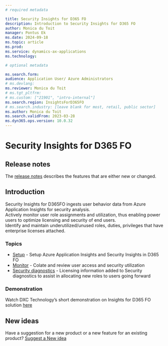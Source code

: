 ```yaml
---
# required metadata

title: Security Insights for D365 FO
description: Introduction to Security Insights for D365 FO
author: Monica du Toit
manager: Pontus Ek
ms.date: 2024-09-18
ms.topic: article
ms.prod: 
ms.service: dynamics-ax-applications
ms.technology: 

# optional metadata

ms.search.form: 
audience: Application User/ Azure Administrators
# ms.devlang: 
ms.reviewer: Monica du Toit
# ms.tgt_pltfrm: 
# ms.custom: ["21901", "intro-internal"]
ms.search.region: InsightsForD365FO
# ms.search.industry: [leave blank for most, retail, public sector]
ms.author: Monica du Toit
ms.search.validFrom: 2023-03-28
ms.dyn365.ops.version: 10.0.32
---
```


# Security Insights for D365 FO

## Release notes
The [release notes](Release-notes.md) describes the features that are either new or changed. 

## Introduction

Security Insights for D365FO ingests user behavior data from Azure Application Insights for security analysis. <br>
Actively monitor user role assignments and utilization, thus enabling power users to optimize licensing and security of end users. <br>
Identify and maintain underutilized/unused roles, duties, privileges that have enterprise licenses attached.


### Topics
- [Setup](Parameters.md) - Setup Azure Application Insights and Security Insights in D365 FO
- [Monitor](Review.md) - Colate and review user access and security utilization
- [Security diagnostics](Security-diagnostics.md) - Licensing information added to Security diagnostics to assist in allocating new roles to users going forward

### Demonstration

Watch DXC Technology’s short demonstration on Insights for D365 FO solution [here](https://dynamics.dxc.technology/microsoft-dynamics-365/security-insights-for-microsoft-dynamics-365-fo-solution-to-optimise-your-user-licensing)

## New ideas
Have a suggestion for a new product or a new feature for an existing product? [Suggest a New idea](https://forms.office.com/r/U9twpSt3in)
